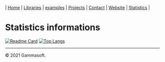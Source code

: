 | [Home](home.md) | [Libraries](libraries.md) | [examples](examples.md) | [Projects](https://sourceforge.net/u/gammasoft71) | [Contact](contact.md) | [Website](https://gammasoft71.wixsite.com/gammasoft) | [Statistics](statistics.md) | 

# Statistics informations

[![Readme Card](https://github-readme-stats.vercel.app/api?username=gammasoft71&theme=dark&hide_title=true&hide_border=true&show_icons=true&icon_color=9F9F9F&bg_color=23272D&text_color=9F9F9F&border_color=9F9F9F&border_radius=4)](https://github.com/gammasoft71/gammasoft71/blob/main/docs/statistics.md)
[![Top Langs](https://github-readme-stats.vercel.app/api/top-langs/?username=gammasoft7&theme=dark&hide_title=true&hide_border=true&show_icons=true&icon_color=9F9F9F&bg_color=23272D&text_color=9F9F9F&border_color=9F9F9F&border_radius=4)](https://github.com/gammasoft71/gammasoft71/blob/main/docs/statistics.md)
______________________________________________________________________________________________

© 2021 Gammasoft.
